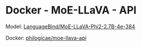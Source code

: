 # Docker - MoE-LLaVA - API

Model: [LanguageBind/MoE-LLaVA-Phi2-2.7B-4e-384](https://huggingface.co/LanguageBind/MoE-LLaVA-Phi2-2.7B-4e-384)

Docker: [philogicae/moe-llava-api](https://hub.docker.com/repository/docker/philogicae/moe-llava-api/general)
